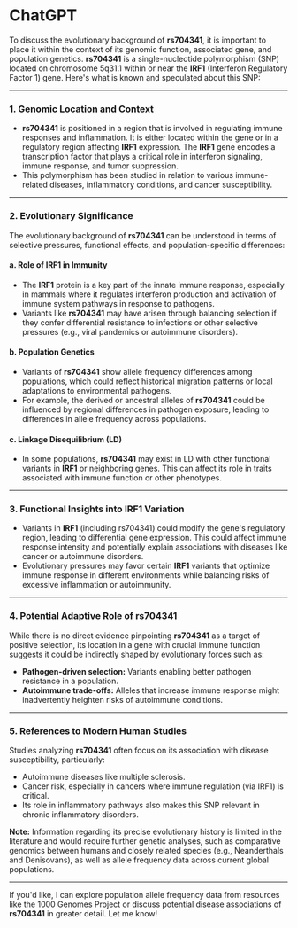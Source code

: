 # ChatGPT

To discuss the evolutionary background of **rs704341**, it is important to place it within the context of its genomic function, associated gene, and population genetics. **rs704341** is a single-nucleotide polymorphism (SNP) located on chromosome 5q31.1 within or near the **IRF1** (Interferon Regulatory Factor 1) gene. Here's what is known and speculated about this SNP:

---

### 1. **Genomic Location and Context**
   - **rs704341** is positioned in a region that is involved in regulating immune responses and inflammation. It is either located within the gene or in a regulatory region affecting **IRF1** expression. The **IRF1** gene encodes a transcription factor that plays a critical role in interferon signaling, immune response, and tumor suppression.
   - This polymorphism has been studied in relation to various immune-related diseases, inflammatory conditions, and cancer susceptibility.

---

### 2. **Evolutionary Significance**
   The evolutionary background of **rs704341** can be understood in terms of selective pressures, functional effects, and population-specific differences:

   #### **a. Role of IRF1 in Immunity**
   - The **IRF1** protein is a key part of the innate immune response, especially in mammals where it regulates interferon production and activation of immune system pathways in response to pathogens.
   - Variants like **rs704341** may have arisen through balancing selection if they confer differential resistance to infections or other selective pressures (e.g., viral pandemics or autoimmune disorders).

   #### **b. Population Genetics**
   - Variants of **rs704341** show allele frequency differences among populations, which could reflect historical migration patterns or local adaptations to environmental pathogens.
   - For example, the derived or ancestral alleles of **rs704341** could be influenced by regional differences in pathogen exposure, leading to differences in allele frequency across populations.

   #### **c. Linkage Disequilibrium (LD)**
   - In some populations, **rs704341** may exist in LD with other functional variants in **IRF1** or neighboring genes. This can affect its role in traits associated with immune function or other phenotypes.

---

### 3. **Functional Insights into IRF1 Variation**
   - Variants in **IRF1** (including rs704341) could modify the gene's regulatory region, leading to differential gene expression. This could affect immune response intensity and potentially explain associations with diseases like cancer or autoimmune disorders.
   - Evolutionary pressures may favor certain **IRF1** variants that optimize immune response in different environments while balancing risks of excessive inflammation or autoimmunity.

---

### 4. **Potential Adaptive Role of rs704341**
   While there is no direct evidence pinpointing **rs704341** as a target of positive selection, its location in a gene with crucial immune function suggests it could be indirectly shaped by evolutionary forces such as:
   - **Pathogen-driven selection:** Variants enabling better pathogen resistance in a population.
   - **Autoimmune trade-offs:** Alleles that increase immune response might inadvertently heighten risks of autoimmune conditions.

---

### 5. **References to Modern Human Studies**
   Studies analyzing **rs704341** often focus on its association with disease susceptibility, particularly:
   - Autoimmune diseases like multiple sclerosis.
   - Cancer risk, especially in cancers where immune regulation (via IRF1) is critical.
   - Its role in inflammatory pathways also makes this SNP relevant in chronic inflammatory disorders.

**Note:** Information regarding its precise evolutionary history is limited in the literature and would require further genetic analyses, such as comparative genomics between humans and closely related species (e.g., Neanderthals and Denisovans), as well as allele frequency data across current global populations.

---

If you'd like, I can explore population allele frequency data from resources like the 1000 Genomes Project or discuss potential disease associations of **rs704341** in greater detail. Let me know!